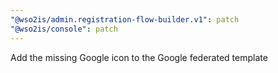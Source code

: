 ```yaml
---
"@wso2is/admin.registration-flow-builder.v1": patch
"@wso2is/console": patch
---
```


Add the missing Google icon to the Google federated template
